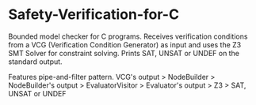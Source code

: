 Safety-Verification-for-C
=========================

Bounded model checker for C programs.
Receives verification conditions from a VCG (Verification Condition Generator) as input and uses the Z3 SMT Solver for constraint solving.
Prints SAT, UNSAT or UNDEF on the standard output.

Features pipe-and-filter pattern.
VCG's output > NodeBuilder > NodeBuilder's output > EvaluatorVisitor > Evaluator's output > Z3 > SAT, UNSAT or UNDEF
